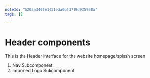 ```yaml
---
noteId: "6203a340fe1411eda0bf37f9d935958a"
tags: []

---
```


# Header components

This is the Header interface for the website homepage/splash screen

1. Nav Subcomponent
2. Imported Logo Subcomponent
